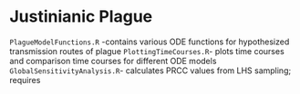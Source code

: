 # Justinianic Plague

`PlagueModelFunctions.R` -contains various ODE functions for hypothesized transmission routes of plague
`PlottingTimeCourses.R`- plots time courses and comparison time courses for different ODE models
`GlobalSensitivityAnalysis.R`- calculates PRCC values from LHS sampling; requires
